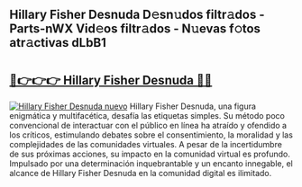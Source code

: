 ## Hillary Fisher Desnuda D𝚎sn𝚞dos filtr𝚊dos - Parts-nWX Vid𝚎os filtr𝚊dos - N𝚞evas f𝚘tos atr𝚊ctivas dLbB1

# <h2><a href="http://mbati9.tromn.icu/?c=Hillary+Fisher+Desnuda">🔗👉👉👉 Hillary Fisher Desnuda 🔗🔗</a></h2>

[![Hillary Fisher Desnuda nuevo](https://i.imgur.com/pEAQMta.gif)](http://mbati9.tromn.icu/?c=Hillary+Fisher+Desnuda)
Hillary Fisher Desnuda, una figura enigmática y multifacética, desafía las etiquetas simples. Su método poco convencional de interactuar con el público en línea ha atraído y ofendido a los críticos, estimulando debates sobre el consentimiento, la moralidad y las complejidades de las comunidades virtuales. A pesar de la incertidumbre de sus próximas acciones, su impacto en la comunidad virtual es profundo. Impulsado por una determinación inquebrantable y un encanto innegable, el alcance de Hillary Fisher Desnuda en la comunidad digital es ilimitado.
